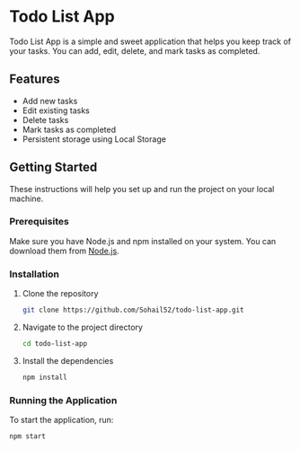 # Todo List App

Todo List App is a simple and sweet application that helps you keep track of your tasks. You can add, edit, delete, and mark tasks as completed.

## Features

- Add new tasks
- Edit existing tasks
- Delete tasks
- Mark tasks as completed
- Persistent storage using Local Storage

## Getting Started

These instructions will help you set up and run the project on your local machine.

### Prerequisites

Make sure you have Node.js and npm installed on your system. You can download them from [Node.js](https://nodejs.org/).

### Installation

1. Clone the repository

    ```bash
    git clone https://github.com/Sohail52/todo-list-app.git
    ```

2. Navigate to the project directory

    ```bash
    cd todo-list-app
    ```

3. Install the dependencies

    ```bash
    npm install
    ```

### Running the Application

To start the application, run:

```bash
npm start
